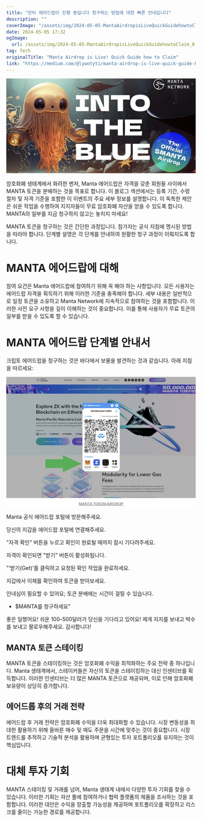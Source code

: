 ```yaml
---
title: "만타 에어드랍이 진행 중입니다 청구하는 방법에 대한 빠른 안내입니다"
description: ""
coverImage: "/assets/img/2024-05-05-MantaAirdropisLiveQuickGuidehowtoClaim_0.png"
date: 2024-05-05 17:32
ogImage: 
  url: /assets/img/2024-05-05-MantaAirdropisLiveQuickGuidehowtoClaim_0.png
tag: Tech
originalTitle: "Manta Airdrop is Live! Quick Guide how to Claim"
link: "https://medium.com/@lywotyti/manta-airdrop-is-live-quick-guide-how-to-claim-85ab0fa1d44d"
---
```



![Manta Airdrop](/assets/img/2024-05-05-MantaAirdropisLiveQuickGuidehowtoClaim_0.png)

암호화폐 생태계에서 화려한 벤처, Manta 에어드랍은 자격을 갖춘 회원들 사이에서 MANTA 토큰을 분배하는 것을 목표로 합니다. 이 블로그 섹션에서는 등록 기간, 수령 절차 및 자격 기준을 포함한 이 이벤트의 주요 세부 정보를 설명합니다. 이 독특한 제안은 쉬운 작업을 수행하여 지지자들이 무료 암호화폐 자산을 얻을 수 있도록 합니다. MANTA의 일부를 지금 청구하지 않고는 놓치지 마세요!

MANTA 토큰을 청구하는 것은 간단한 과정입니다. 참가자는 공식 지침에 명시된 방법을 따라야 합니다. 단계별 설명은 각 단계를 안내하여 원활한 청구 과정이 이뤄지도록 합니다.

# MANTA 에어드랍에 대해



참여 요건은 Manta 에어드랍에 참여하기 위해 꼭 해야 하는 사항입니다. 모든 사용자는 에어드랍 자격을 획득하기 위해 이러한 기준을 충족해야 합니다. 세부 내용은 일반적으로 일정 토큰을 소유하고 Manta Network에 지속적으로 참여하는 것을 포함합니다. 이러한 사전 요구 사항을 깊이 이해하는 것이 중요합니다. 이를 통해 사용자가 무료 토큰의 일부를 받을 수 있도록 할 수 있습니다.

# MANTA 에어드랍 단계별 안내서

크립토 에어드랍을 청구하는 것은 바다에서 보물을 발견하는 것과 같습니다. 아래 지침을 따르세요:

![MantaAirdropisLiveQuickGuidehowtoClaim_1](/assets/img/2024-05-05-MantaAirdropisLiveQuickGuidehowtoClaim_1.png)



Manta 공식 에어드랍 포털에 방문해주세요.

당신의 지갑을 에어드랍 포털에 연결해주세요.

"자격 확인" 버튼을 누르고 확인이 완료될 때까지 잠시 기다려주세요.

자격이 확인되면 "받기" 버튼이 활성화됩니다.



"‘받기(Get)’를 클릭하고 요청된 확인 작업을 완료하세요.

지갑에서 이체를 확인하여 토큰을 받아보세요.

인내심이 필요할 수 있어요; 토큰 분배에는 시간이 걸릴 수 있습니다.

- $MANTA를 청구하세요"



좋은 일했어요! 쉬운 100–500달러가 당신을 기다리고 있어요! 제게 지지를 보내고 박수를 보내고 팔로우해주세요. 감사합니다!

## MANTA 토큰 스테이킹

MANTA 토큰을 스테이킹하는 것은 암호화폐 수익을 최적화하는 주요 전략 중 하나입니다. Manta 생태계에서, 스테이커들은 자신의 토큰을 스테이킹하는 대신 인센티브를 획득합니다. 이러한 인센티브는 더 많은 MANTA 토큰으로 제공되며, 이로 인해 암호화폐 보유량이 상당히 증가합니다.

## 에어드롭 후의 거래 전략



에어드랍 후 거래 전략은 암호화폐 수익을 더욱 최대화할 수 있습니다. 시장 변동성을 최대한 활용하기 위해 올바른 매수 및 매도 주문을 시간에 맞추는 것이 중요합니다. 시장 트렌드를 추적하고 기술적 분석을 활용하며 균형있는 투자 포트폴리오를 유지하는 것이 핵심입니다.

# 대체 투자 기회

MANTA 스테이킹 및 거래를 넘어, Manta 생태계 내에서 다양한 투자 기회를 찾을 수 있습니다. 이러한 기회는 자산 풀에 참여하거나 협력 플랫폼의 제품을 조사하는 것을 포함합니다. 이러한 대안은 수익을 창출할 가능성을 제공하며 포트폴리오를 확장하고 리스크를 줄이는 가능한 경로를 제공합니다.